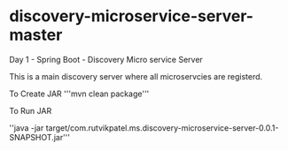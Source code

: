 # discovery-microservice-server-master
Day 1 - Spring Boot - Discovery Micro service Server

This is a main discovery server where all microservcies are registerd.


To Create JAR
'''mvn clean package'''

To Run JAR

''java -jar target/com.rutvikpatel.ms.discovery-microservice-server-0.0.1-SNAPSHOT.jar'''
